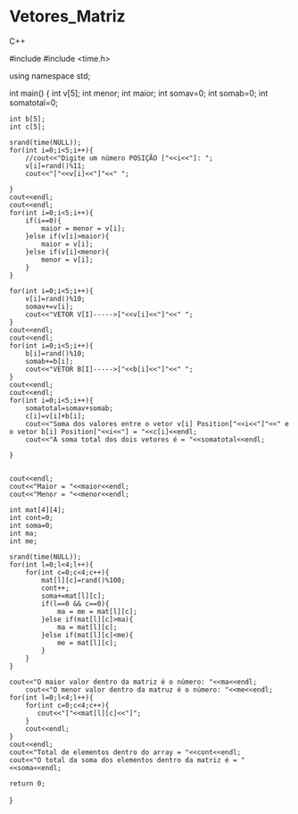 # Vetores_Matriz
C++

#include <iostream>
#include <time.h>

using namespace std;

int main()
{
    int v[5];
    int menor;
    int maior;
    int somav=0;
    int somab=0;
    int somatotal=0;
    
    int b[5];
    int c[5];
    
    srand(time(NULL));
    for(int i=0;i<5;i++){
        //cout<<"Digite um número POSIÇÃO ["<<i<<"]: ";
        v[i]=rand()%11;
        cout<<"["<<v[i]<<"]"<<" ";
        
    }
    cout<<endl;
    cout<<endl;
    for(int i=0;i<5;i++){
        if(i==0){
            maior = menor = v[i];
        }else if(v[i]>maior){
            maior = v[i];
        }else if(v[i]<menor){
            menor = v[i];
        }
    }
    
    for(int i=0;i<5;i++){
        v[i]=rand()%10;
        somav+=v[i];
        cout<<"VETOR V[I]----->["<<v[i]<<"]"<<" ";
    }
    cout<<endl;
    cout<<endl;
    for(int i=0;i<5;i++){
        b[i]=rand()%10;
        somab+=b[i];
        cout<<"VETOR B[I]----->["<<b[i]<<"]"<<" ";
    }
    cout<<endl;
    cout<<endl;
    for(int i=0;i<5;i++){
        somatotal=somav+somab;
        c[i]=v[i]+b[i];
        cout<<"Soma dos valores entre o vetor v[i] Position["<<i<<"]"<<" e o vetor b[i] Position["<<i<<"] = "<<c[i]<<endl;
        cout<<"A soma total dos dois vetores é = "<<somatotal<<endl;
        
    }
    
    
    cout<<endl;
    cout<<"Maior = "<<maior<<endl;
    cout<<"Menor = "<<menor<<endl;
    
    int mat[4][4];
    int cont=0;
    int soma=0;
    int ma;
    int me;
    
    srand(time(NULL));
    for(int l=0;l<4;l++){
        for(int c=0;c<4;c++){
            mat[l][c]=rand()%100;
            cont++;
            soma+=mat[l][c];
            if(l==0 && c==0){
                ma = me = mat[l][c];
            }else if(mat[l][c]>ma){
                ma = mat[l][c];
            }else if(mat[l][c]<me){
                me = mat[l][c];
            }
        }
    }
    
    cout<<"O maior valor dentro da matriz é o número: "<<ma<<endl;
        cout<<"O menor valor dentro da matruz é o número: "<<me<<endl;
    for(int l=0;l<4;l++){
        for(int c=0;c<4;c++){
           cout<<"["<<mat[l][c]<<"]";
        }
        cout<<endl;
    }
    cout<<endl;
    cout<<"Total de elementos dentro do array = "<<cont<<endl;
    cout<<"O total da soma dos elementos dentro da matriz é = "<<soma<<endl;
    
    return 0;
}
